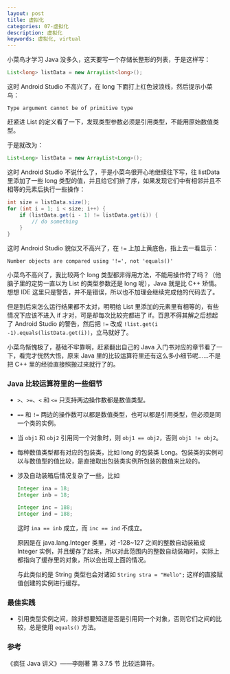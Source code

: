 ```yaml
---
layout: post
title: 虚拟化
categories: 07-虚拟化
description: 虚拟化
keywords: 虚拟化, virtual
---
```


小菜鸟才学习 Java 没多久，这天要写一个存储长整形的列表，于是这样写：

```java
List<long> listData = new ArrayList<long>();
```

这时 Android Studio 不高兴了，在 long 下面打上红色波浪线，然后提示小菜鸟：

```
Type argument cannot be of primitive type
```

赶紧进 List 的定义看了一下，发现类型参数必须是引用类型，不能用原始数值类型。

于是就改为：

```java
List<Long> listData = new ArrayList<Long>();
```

这时 Android Studio 不说什么了，于是小菜鸟很开心地继续往下写，往 listData 里添加了一些 long 类型的值，并且给它们排了序，如果发现它们中有相邻并且不相等的元素后执行一些操作：

```java
int size = listData.size();
for (int i = 1; i < size; i++) {
    if (listData.get(i - 1) != listData.get(i)) {
        // do something
    }
}
```

这时 Android Studio 貌似又不高兴了，在 `!=` 上加上黄底色，指上去一看显示：

```
Number objects are compared using '!=', not 'equals()'
```

小菜鸟不高兴了，我比较两个 long 类型都非得用方法，不能用操作符了吗？（他脑子里的定势一直以为 List 的类型参数还是 long 呢），Java 就是比 C++ 矫情。想想 IDE 这里只是警告，并不是错误，所以也不加理会继续完成他的代码去了。

但是到后来怎么运行结果都不太对，明明给 List 里添加的元素里有相等的，有些情况下应该不进入 if 才对，可是却每次比较完都进了 if。百思不得其解之后想起了 Android Studio 的警告，然后把 `!=` 改成 `!list.get(i -1).equals(listData.get(i))`，立马就好了。

小菜鸟惭愧极了，基础不牢靠啊，赶紧翻出自己的 Java 入门书对应的章节看了一下，看完才恍然大悟，原来 Java 里的比较运算符里还有这么多小细节呢……不是把 C++ 里的经验直接照搬过来就行了的。

### Java 比较运算符里的一些细节

* `>`、`>=`、`<` 和 `<=` 只支持两边操作数都是数值类型。
* `==` 和 `!=` 两边的操作数可以都是数值类型，也可以都是引用类型，但必须是同一个类的实例。
* 当 `obj1` 和 `obj2` 引用同一个对象时，则 `obj1 == obj2`，否则 `obj1 != obj2`。
* 每种数值类型都有对应的包装类，比如 long 的包装类 Long。包装类的实例可以与数值型的值比较，是直接取出包装类实例所包装的数值来比较的。
* 涉及自动装箱后情况复杂了一些，比如

  ```java
  Integer ina = 18;
  Integer inb = 18;

  Integer inc = 188;
  Integer ind = 188;
  ```

  这时 `ina == inb` 成立，而 `inc == ind` 不成立。

  原因是在 java.lang.Integer 类里，对 -128~127 之间的整数自动装箱成 Integer 实例，并且缓存了起来，所以对此范围内的整数自动装箱时，实际上都指向了缓存里的对象，所以会出现上面的情况。

  与此类似的是 String 类型也会对诸如 `String stra = "Hello";` 这样的直接赋值创建的实例进行缓存。

### 最佳实践

* 引用类型实例之间，除非想要知道是否是引用同一个对象，否则它们之间的比较，总是使用 `equals()` 方法。

### 参考

《疯狂 Java 讲义》——李刚著 第 3.7.5 节 比较运算符。
